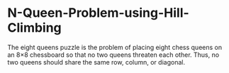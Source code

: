 # N-Queen-Problem-using-Hill-Climbing
The eight queens puzzle is the problem of placing eight chess queens on an 8×8 chessboard so that no two queens threaten each other. Thus, no two queens should share the same row, column, or diagonal.
